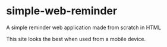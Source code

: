 # simple-web-reminder
A simple reminder web application made from scratch in HTML

This site looks the best when used from a mobile device.
